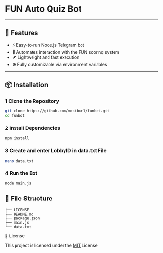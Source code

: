 #  FUN Auto Quiz Bot

---

## 🚀 Features
- ⚡ Easy-to-run Node.js Telegram bot  
- 🤖 Automates interaction with the FUN scoring system  
- 🪶 Lightweight and fast execution  
- ⚙️ Fully customizable via environment variables  

---

## 📦 Installation

### 1 Clone the Repository
```bash
git clone https://github.com/mosibur1/funbot.git
cd funbot
```
### 2 Install Dependencies
```bash
npm install
```
### 3 Create and enter LobbyID in data.txt File
```bash
nano data.txt
```
### 4 Run the Bot
```bash
node main.js
```
## 📂 File Structure
```
├── LICENSE
├── README.md
├── package.json
├── main.js
└── data.txt
```

📜 License

This project is licensed under the [MIT](LICENSE) License.

